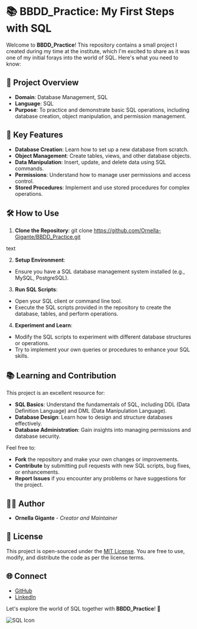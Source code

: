 # 📚 BBDD_Practice: My First Steps with SQL

Welcome to **BBDD_Practice**! This repository contains a small project I created during my time at the institute, which I'm excited to share as it was one of my initial forays into the world of SQL. Here's what you need to know:

## 🚀 Project Overview

- **Domain**: Database Management, SQL
- **Language**: SQL
- **Purpose**: To practice and demonstrate basic SQL operations, including database creation, object manipulation, and permission management.

## 🌟 Key Features

- **Database Creation**: Learn how to set up a new database from scratch.
- **Object Management**: Create tables, views, and other database objects.
- **Data Manipulation**: Insert, update, and delete data using SQL commands.
- **Permissions**: Understand how to manage user permissions and access control.
- **Stored Procedures**: Implement and use stored procedures for complex operations.

## 🛠️ How to Use

1. **Clone the Repository**: 
git clone https://github.com/Ornella-Gigante/BBDD_Practice.git

text

2. **Setup Environment**: 
- Ensure you have a SQL database management system installed (e.g., MySQL, PostgreSQL).

3. **Run SQL Scripts**:
- Open your SQL client or command line tool.
- Execute the SQL scripts provided in the repository to create the database, tables, and perform operations.

4. **Experiment and Learn**:
- Modify the SQL scripts to experiment with different database structures or operations.
- Try to implement your own queries or procedures to enhance your SQL skills.

## 📚 Learning and Contribution

This project is an excellent resource for:

- **SQL Basics**: Understand the fundamentals of SQL, including DDL (Data Definition Language) and DML (Data Manipulation Language).
- **Database Design**: Learn how to design and structure databases effectively.
- **Database Administration**: Gain insights into managing permissions and database security.

Feel free to:

- **Fork** the repository and make your own changes or improvements.
- **Contribute** by submitting pull requests with new SQL scripts, bug fixes, or enhancements.
- **Report Issues** if you encounter any problems or have suggestions for the project.

## 👩‍💻 Author

- **Ornella Gigante** - *Creator and Maintainer*

## 📜 License

This project is open-sourced under the [MIT License](LICENSE). You are free to use, modify, and distribute the code as per the license terms.

## 🌐 Connect

- [GitHub](https://github.com/Ornella-Gigante)
- [LinkedIn](https://www.linkedin.com/in/ornella-gigante/)

Let's explore the world of SQL together with **BBDD_Practice**! 🎉

![SQL Icon](https://upload.wikimedia.org/wikipedia/commons/thumb/8/87/Sql_data_base_with_logo.png/1200px-Sql_data_base_with_logo.png)
